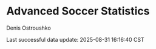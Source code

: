 # Advanced Soccer Statistics
Denis Ostroushko

<!-- gfm -->

Last successful data update: 2025-08-31 16:16:40 CST
